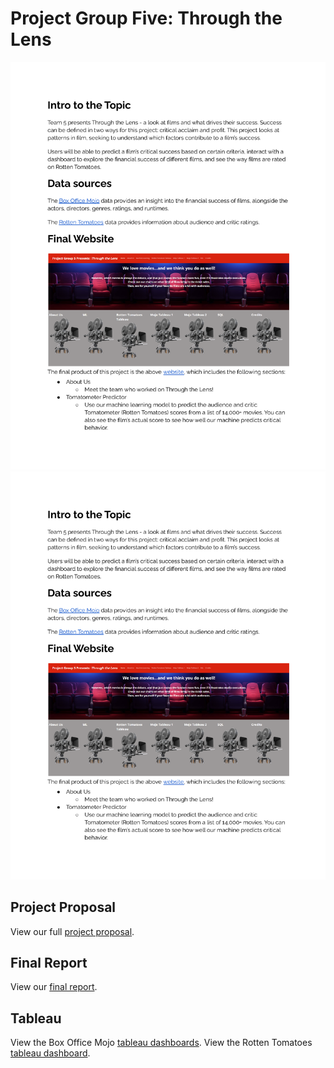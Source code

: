 # Project Group Five: Through the Lens #
![Exec Report 1](https://github.com/JaimeStarling/Project_Group_Five/blob/main/Group%205%20Executive%20Summary%20PNG_Page_1.png)
![Exec Report 2](https://github.com/JaimeStarling/Project_Group_Five/blob/main/Group%205%20Executive%20Summary%20PNG_Page_1.png)

## Project Proposal ##
View our full [project proposal](https://docs.google.com/document/d/1JHppvpLnaqwBbRy21NopNgkC35ulRRETCe-9cyeDX0U/edit?usp=sharing).

## Final Report ##
View our [final report](https://docs.google.com/document/d/1fuaFwj_PxujkXpxN4j_xKaGuVi-s1hda2Fo94Jl5Dkk/edit?usp=sharing).

## Tableau ##

View the Box Office Mojo [tableau dashboards](https://public.tableau.com/shared/NNQB55YZT?:display_count=n&:origin=viz_share_link).
View the Rotten Tomatoes [tableau dashboard](https://public.tableau.com/app/profile/gadise/viz/RottenTomatoes_16612085696090/Dashboard1?publish=yes).
